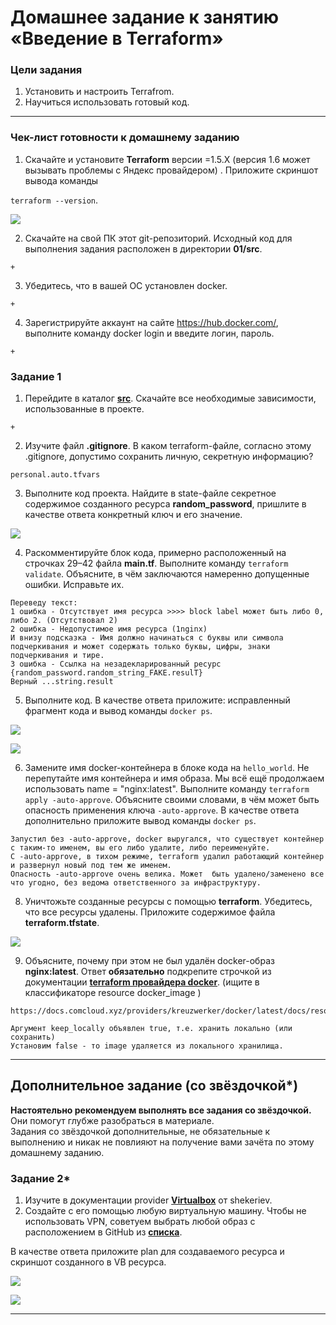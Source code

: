 # Домашнее задание к занятию «Введение в Terraform»

### Цели задания

1. Установить и настроить Terrafrom.
2. Научиться использовать готовый код.

------

### Чек-лист готовности к домашнему заданию

1. Скачайте и установите **Terraform** версии =1.5.Х (версия 1.6 может вызывать проблемы с Яндекс провайдером) . Приложите скриншот вывода команды

```terraform --version```.

![](terr01/terrver.JPG)

2. Скачайте на свой ПК этот git-репозиторий. Исходный код для выполнения задания расположен в директории **01/src**.

``` + ```

3. Убедитесь, что в вашей ОС установлен docker.

``` + ```

4. Зарегистрируйте аккаунт на сайте https://hub.docker.com/, выполните команду docker login и введите логин, пароль.

``` + ```

### Задание 1

1. Перейдите в каталог [**src**](https://github.com/netology-code/ter-homeworks/tree/main/01/src). Скачайте все необходимые зависимости, использованные в проекте. 

``` + ```

2. Изучите файл **.gitignore**. В каком terraform-файле, согласно этому .gitignore, допустимо сохранить личную, секретную информацию?

``` personal.auto.tfvars ``` 

3. Выполните код проекта. Найдите  в state-файле секретное содержимое созданного ресурса **random_password**, пришлите в качестве ответа конкретный ключ и его значение.

![](terr01/terr01.JPG)

4. Раскомментируйте блок кода, примерно расположенный на строчках 29–42 файла **main.tf**.
Выполните команду ```terraform validate```. Объясните, в чём заключаются намеренно допущенные ошибки. Исправьте их.

```
Переведу текст: 
1 ошибка - Отсутствует имя ресурса >>>> block label может быть либо 0, либо 2. (Отсутствовал 2)
2 ошибка - Недопустимое имя ресурса (1nginx)
И внизу подсказка - Имя должно начинаться с буквы или символа подчеркивания и может содержать только буквы, цифры, знаки подчеркивания и тире.
3 ошибка - Ссылка на незадекларированный ресурс {random_password.random_string_FAKE.resulT} 
Верный ...string.result
```

5. Выполните код. В качестве ответа приложите: исправленный фрагмент кода и вывод команды ```docker ps```.

![](terr01/terr06.JPG)

![](terr01/terr02.JPG)

6. Замените имя docker-контейнера в блоке кода на ```hello_world```. Не перепутайте имя контейнера и имя образа. Мы всё ещё продолжаем использовать name = "nginx:latest". Выполните команду ```terraform apply -auto-approve```.
Объясните своими словами, в чём может быть опасность применения ключа  ```-auto-approve```. В качестве ответа дополнительно приложите вывод команды ```docker ps```.

```
Запустил без -auto-approve, docker выругался, что существует контейнер с таким-то именем, вы его либо удалите, либо переименуйте.
С -auto-approve, в тихом режиме, terraform удалил работающий контейнер и развернул новый под тем же именем.
Опасность -auto-approve очень велика. Может  быть удалено/заменено все что угодно, без ведома ответственного за инфраструктуру.
```
8. Уничтожьте созданные ресурсы с помощью **terraform**. Убедитесь, что все ресурсы удалены. Приложите содержимое файла **terraform.tfstate**. 

![](terr01/terr03.JPG)

9. Объясните, почему при этом не был удалён docker-образ **nginx:latest**. Ответ **обязательно** подкрепите строчкой из документации [**terraform провайдера docker**](https://docs.comcloud.xyz/providers/kreuzwerker/docker/latest/docs).  (ищите в классификаторе resource docker_image )

```
https://docs.comcloud.xyz/providers/kreuzwerker/docker/latest/docs/resources/image#keep_locally

Аргумент keep_locally объявлен true, т.е. хранить локально (или сохранить)
Установим false - то image удаляется из локального хранилища.
```


------

## Дополнительное задание (со звёздочкой*)

**Настоятельно рекомендуем выполнять все задания со звёздочкой.** Они помогут глубже разобраться в материале.   
Задания со звёздочкой дополнительные, не обязательные к выполнению и никак не повлияют на получение вами зачёта по этому домашнему заданию. 

### Задание 2*

1. Изучите в документации provider [**Virtualbox**](https://docs.comcloud.xyz/providers/shekeriev/virtualbox/latest/docs) от 
shekeriev.
2. Создайте с его помощью любую виртуальную машину. Чтобы не использовать VPN, советуем выбрать любой образ с расположением в GitHub из [**списка**](https://www.vagrantbox.es/).

В качестве ответа приложите plan для создаваемого ресурса и скриншот созданного в VB ресурса. 

![](terr01/terr04.JPG)

![](terr01/terr05.JPG)


------

